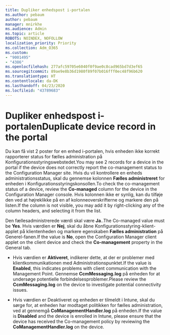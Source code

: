 ```yaml
---
title: Dupliker enhedspost i-portalen
ms.author: pebaum
author: pebaum
manager: mnirkhe
ms.audience: Admin
ms.topic: article
ROBOTS: NOINDEX, NOFOLLOW
localization_priority: Priority
ms.collection: Adm_O365
ms.custom:
- "9001495"
- "4386"
ms.openlocfilehash: 277afc59705e6040f0f9ae0c8cad965bd7d3ef65
ms.sourcegitcommit: 89ae9e8b36d1980f89f07b016fff0ec48f96b620
ms.translationtype: HT
ms.contentlocale: da-DK
ms.lasthandoff: 04/23/2020
ms.locfileid: "43789683"
---
```

# <a name="duplicate-device-record-in-the-portal"></a><span data-ttu-id="cac42-102">Dupliker enhedspost i-portalen</span><span class="sxs-lookup"><span data-stu-id="cac42-102">Duplicate device record in the portal</span></span>

<span data-ttu-id="cac42-103">Du kan få vist 2 poster for en enhed i-portalen, hvis enheden ikke korrekt rapporterer status for fælles administration på Konfigurationsstyringswebstedet.</span><span class="sxs-lookup"><span data-stu-id="cac42-103">You may see 2 records for a device in the portal if the device does not correctly report the co-management status to the Configuration Manager site.</span></span> <span data-ttu-id="cac42-104">Hvis du vil kontrollere en enheds administrationsstatus, skal du gennemse kolonnen **Fælles administreret** for enheden i Konfigurationsstyringskonsollen.</span><span class="sxs-lookup"><span data-stu-id="cac42-104">To check the co-management status of a device, review the **Co-managed** column for the device in the Configuration Manager console.</span></span> <span data-ttu-id="cac42-105">Hvis kolonnen ikke er synlig, kan du tilføje den ved at højreklikke på en af kolonneoverskrifterne og markere den på listen.</span><span class="sxs-lookup"><span data-stu-id="cac42-105">If the column is not visible, you may add it by right-clicking any of the column headers, and selecting it from the list.</span></span>

<span data-ttu-id="cac42-106">Den fællesadministrerede værdi skal være **Ja**..</span><span class="sxs-lookup"><span data-stu-id="cac42-106">The Co-managed value must be **Yes**.</span></span> <span data-ttu-id="cac42-107">Hvis værdien er **Nej**, skal du åbne Konfigurationsstyring-klient-applet på klientenheden og markere egenskaben **Fælles administration** på Generel-fanen.</span><span class="sxs-lookup"><span data-stu-id="cac42-107">If the value is **No**, open the Configuration Manager client applet on the client device and check the **Co-management** property in the General tab.</span></span>

- <span data-ttu-id="cac42-108">Hvis værdien er **Aktiveret**, indikerer dette, at der er problemer med klientkommunikationen med Administrationspunktet.</span><span class="sxs-lookup"><span data-stu-id="cac42-108">If the value is **Enabled**, this indicates problems with client communication with the Management Point.</span></span> <span data-ttu-id="cac42-109">Gennemse **CcmMessaging.log** på enheden for at undersøge potentielle forbindelsesproblemer.</span><span class="sxs-lookup"><span data-stu-id="cac42-109">Please review the **CcmMessaging.log** on the device to investigate potential connectivity issues.</span></span>

- <span data-ttu-id="cac42-110">Hvis værdien er Deaktiveret og enheden er tilmeldt i Intune, skal du sørge for, at enheden har modtaget politikken for fælles administration, ved at gennemgå **CoManagementHandler.log** på enheden.</span><span class="sxs-lookup"><span data-stu-id="cac42-110">If the value is **Disabled** and the device is enrolled in Intune, please ensure that the device has received the Co-management policy by reviewing the **CoManagementHandler.log** on the device.</span></span>
